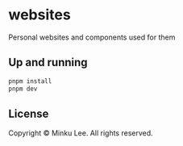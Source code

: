 websites
========

Personal websites and components used for them

## Up and running

```sh
pnpm install
pnpm dev
```

## License

Copyright © Minku Lee. All rights reserved.
